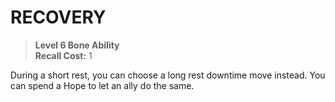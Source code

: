 # RECOVERY

> **Level 6 Bone Ability**  
> **Recall Cost:** 1

During a short rest, you can choose a long rest downtime move instead. You can spend a Hope to let an ally do the same.
